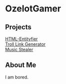 # OzelotGamer
## Projects
[HTML-Entityfier](HTMLEntityfier.html)  
[Troll Link Generator](yttrollgenerator.html)  
[Music Stealer](ms.html)
## About Me
I am bored.
